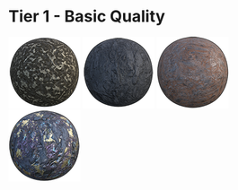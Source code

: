 # Tier 1 - Basic Quality
[![](images/env_aluminium-ore_icon.png)](#)
[![](images/env_carbon-ore_icon.png)](#)
[![](images/env_iron-ore_icon.png)](#)
[![](images/env_silicon-ore_icon.png)](#)
